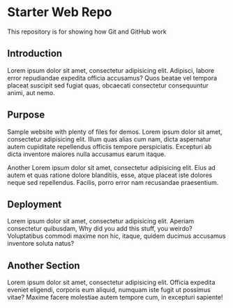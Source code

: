 # Starter Web Repo

This repository is for showing how Git and GitHub work

## Introduction
Lorem ipsum dolor sit amet, consectetur adipisicing elit. Adipisci, labore error repudiandae expedita officia accusamus? Quos beatae vel tempora placeat suscipit sed fugiat quas, obcaecati consectetur consequuntur animi, aut nemo.

## Purpose
Sample website with plenty of files for demos. Lorem ipsum dolor sit amet, consectetur adipisicing elit. Illum quas alias cum nam, dicta aspernatur autem cupiditate repellendus officiis tempore perspiciatis. Excepturi ab dicta inventore maiores nulla accusamus earum itaque.

Another Lorem ipsum dolor sit amet, consectetur adipisicing elit. Eius ad autem et quas ratione dolore blanditiis, esse, atque placeat iste dolores neque sed repellendus. Facilis, porro error nam recusandae praesentium.

## Deployment
Lorem ipsum dolor sit amet, consectetur adipisicing elit. Aperiam consectetur quibusdam, Why did you add this stuff, you weirdo? Voluptatibus commodi maxime non hic, itaque, quidem ducimus accusamus inventore soluta natus?

## Another Section
Lorem ipsum dolor sit amet, consectetur adipisicing elit. Officia expedita eveniet eligendi, corporis eum aliquid, numquam iste fugit ut possimus vitae? Maxime facere molestiae autem tempore cum, in excepturi sapiente!
